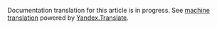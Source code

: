 Documentation translation for this article is in progress.
See
[machine translation](https://z5h64q92x9.net/proxy_u/ru-en.en/http/hhru.github.io/api/rendered-docs/docs/employer_dictionaries.md.html) powered by
[Yandex.Translate](https://translate.yandex.com/translate).
